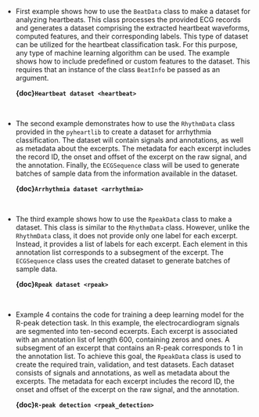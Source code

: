 - First example shows how to use the `BeatData` class to make a dataset for analyzing heartbeats. This class processes the provided ECG records and generates a dataset comprising the extracted heartbeat waveforms, computed features, and their corresponding labels. This type of dataset can be utilized for the heartbeat classification task. For this purpose, any type of machine learning algorithm can be used. The example shows how to include predefined or custom features to the dataset. This requires that an instance of the class `BeatInfo` be passed as an argument.

    **{doc}`Heartbeat dataset <heartbeat>`**

    <br>


- The second example demonstrates how to use the `RhythmData` class provided in the `pyheartlib` to create a dataset for arrhythmia classification. The dataset will contain signals and annotations, as well as metadata about the excerpts. The metadata for each excerpt includes the record ID, the onset and offset of the excerpt on the raw signal, and the annotation. Finally, the `ECGSequence` class will be used to generate batches of sample data from the information available in the dataset.


    **{doc}`Arrhythmia dataset <arrhythmia>`**

    <br>


- The third example shows how to use the ‍‍‍`RpeakData‍‍‍` class to make a dataset. This class is similar to the `RhythmData` class. However, unlike the `RhythmData` class, it does not provide only one label for each excerpt. Instead, it provides a list of labels for each excerpt. Each element in this annotation list corresponds to a subsegment of the excerpt. The `ECGSequence` class uses the created dataset to generate batches of sample data.

   **{doc}`Rpeak dataset <rpeak>`**

    <br>


- Example 4 contains the code for training a deep learning model for the R-peak detection task. In this example, the electrocardiogram signals are segmented into ten-second ecxerpts. Each excerpt is associated with an annotation list of length 600, containing zeros and ones. A subsegment of an excerpt that contains an R-peak corresponds to 1 in the annotation list. To achieve this goal, the `RpeakData` class is used to create the required train, validation, and test datasets.  Each dataset consists of signals and annotations, as well as metadata about the excerpts. The metadata for each excerpt includes the record ID, the onset and offset of the excerpt on the raw signal, and the annotation.

    **{doc}`R-peak detection <rpeak_detection>`**
